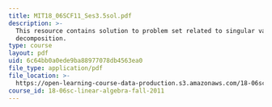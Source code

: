 ```yaml
---
title: MIT18_06SCF11_Ses3.5sol.pdf
description: >-
  This resource contains solution to problem set related to singular value
  decomposition.
type: course
layout: pdf
uid: 6c64bb0a0ede9ba88977078db4563ea0
file_type: application/pdf
file_location: >-
  https://open-learning-course-data-production.s3.amazonaws.com/18-06sc-linear-algebra-fall-2011/6c64bb0a0ede9ba88977078db4563ea0_MIT18_06SCF11_Ses3.5sol.pdf
course_id: 18-06sc-linear-algebra-fall-2011
---
```

